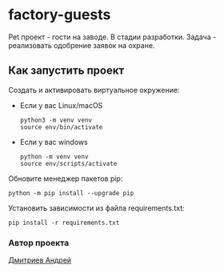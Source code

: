 # factory-guests
Pet проект - гости на заводе. В стадии разработки. Задача - реализовать одобрение заявок на охране.

## Как запустить проект

Cоздать и активировать виртуальное окружение:

* Если у вас Linux/macOS

    ```
    python3 -m venv venv  
    source env/bin/activate
    ```

* Если у вас windows

    ```
    python -m venv venv
    source env/scripts/activate
    ```

Обновите менеджер пакетов pip:

```
python -m pip install --upgrade pip
```


Установить зависимости из файла requirements.txt:

```
pip install -r requirements.txt
```


### Автор проекта

[Дмитриев Андрей](https://github.com/dmi3ev1987)
